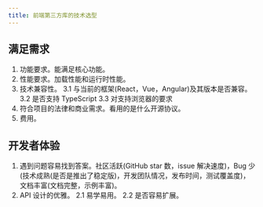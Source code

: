 ```yaml
---
title: 前端第三方库的技术选型
---
```


## 满足需求
1. 功能要求。能满足核心功能。
2. 性能要求。加载性能和运行时性能。
3. 技术兼容性。
  3.1 与当前的框架(React，Vue，Angular)及其版本是否兼容。
  3.2 是否支持 TypeScript
  3.3 对支持浏览器的要求
4. 符合项目的法律和商业需求。看用的是什么开源协议。
5. 费用。

## 开发者体验
1. 遇到问题容易找到答案。社区活跃(GitHub star 数，issue 解决速度)，Bug 少(技术成熟(是否是推出了稳定版)，开发团队情况，发布时间，测试覆盖度)，文档丰富(文档完整，示例丰富)。
2. API 设计的优雅。
  2.1 易学易用。
  2.2 是否容易扩展。
